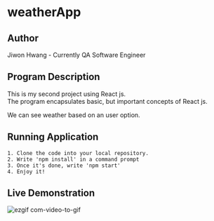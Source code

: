 # weatherApp

## Author
Jiwon Hwang - Currently QA Software Engineer

## Program Description
This is my second project using React js.</br>
The program encapsulates basic, but important concepts of React js.

We can see weather based on an user option.

## Running Application
```
1. Clone the code into your local repository.
2. Write 'npm install' in a command prompt
3. Once it's done, write 'npm start'
4. Enjoy it!
```

## Live Demonstration
![ezgif com-video-to-gif](https://user-images.githubusercontent.com/107325509/227798368-5a6e272a-bf1f-44e4-bb80-cf993d7e244b.gif)
